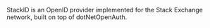 StackID is an OpenID provider implemented for the Stack Exchange network, built on top of dotNetOpenAuth.